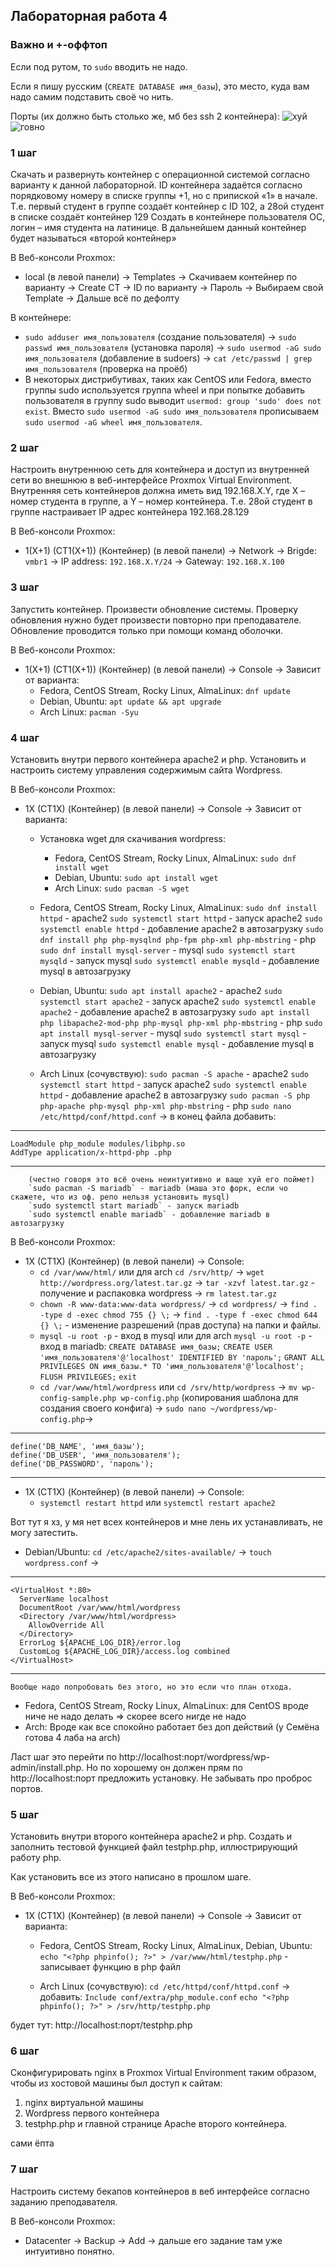 ## Лабораторная работа 4

### Важно и +-оффтоп

Если под рутом, то `sudo` вводить не надо.

Если я пишу русским (`CREATE DATABASE имя_базы`), это место, куда вам надо самим подставить своё чо нить.

Порты (их должно быть столько же, мб без ssh 2 контейнера):
![хуй](https://github.com/vasmaae/SSPR/blob/main/img/Pasted%20image%2020241125231339.png)
![говно](https://github.com/vasmaae/SSPR/blob/main/img/Pasted%20image%2020241125231740.png)

### 1 шаг

Скачать и развернуть контейнер с операционной системой согласно варианту к данной лабораторной. ID контейнера задаётся согласно порядковому номеру в списке группы +1, но с припиской «1» в начале. Т.е. первый студент в группе создаёт контейнер с ID 102, а 28ой студент в списке создаёт контейнер 129 Создать в контейнере пользователя ОС, логин – имя студента на латинице. В дальнейшем данный контейнер будет называться «второй контейнер»

В Веб-консоли Proxmox: 
- local (в левой панели) -> Templates -> Скачиваем контейнер по варианту -> Create CT -> ID по варианту -> Пароль -> Выбираем свой Template -> Дальше всё по дефолту

В контейнере:
- `sudo adduser имя_пользователя` (создание пользователя) -> `sudo passwd имя_пользователя` (установка пароля) -> `sudo usermod -aG sudo имя_пользователя` (добавление в sudoers) -> `cat /etc/passwd | grep имя_пользователя` (проверка на проёб)
-  В некоторых дистрибутивах, таких как CentOS или Fedora, вместо группы sudo используется группа wheel и при попытке добавить пользователя в группу sudo выводит `usermod: group 'sudo' does not exist`. Вместо `sudo usermod -aG sudo имя_пользователя` прописываем `sudo usermod -aG wheel имя_пользователя`.

### 2 шаг

Настроить внутреннюю сеть для контейнера и доступ из внутренней сети во внешнюю в веб-интерфейсе Proxmox Virtual Environment. Внутренняя сеть контейнеров должна иметь вид 192.168.X.Y, где X – номер студента в группе, а Y – номер контейнера. Т.е. 28ой студент в группе настраивает IP адрес контейнера 192.168.28.129

В Веб-консоли Proxmox:
- 1(X+1) (CT1(X+1)) (Контейнер) (в левой панели) -> Network -> Brigde: `vmbr1` -> IP address: `192.168.X.Y/24` -> Gateway: `192.168.X.100`

### 3 шаг 

Запустить контейнер. Произвести обновление системы. Проверку обновления нужно будет произвести повторно при преподавателе. Обновление проводится только при помощи команд оболочки.

В Веб-консоли Proxmox: 
- 1(X+1) (CT1(X+1)) (Контейнер) (в левой панели) -> Console -> Зависит от варианта:
	- Fedora, CentOS Stream, Rocky Linux, AlmaLinux: `dnf update`
	- Debian, Ubuntu: `apt update && apt upgrade`
	- Arch Linux: `pacman -Syu`

### 4 шаг

Установить внутри первого контейнера apache2 и php. Установить и настроить систему управления содержимым сайта Wordpress.

В Веб-консоли Proxmox: 
- 1X (CT1X) (Контейнер) (в левой панели) -> Console -> Зависит от варианта:
	- Установка wget для скачивания wordpress:
		- Fedora, CentOS Stream, Rocky Linux, AlmaLinux: `sudo dnf install wget`
		- Debian, Ubuntu: `sudo apt install wget`
		- Arch Linux: `sudo pacman -S wget`
		
	- Fedora, CentOS Stream, Rocky Linux, AlmaLinux:
		`sudo dnf install httpd` - apache2
		`sudo systemctl start httpd` - запуск apache2
		`sudo systemctl enable httpd` - добавление apache2 в автозагрузку
		`sudo dnf install php php-mysqlnd php-fpm php-xml php-mbstring` - php
		`sudo dnf install mysql-server` - mysql
		`sudo systemctl start mysqld` - запуск mysql
		`sudo systemctl enable mysqld` - добавление mysql в автозагрузку
		
	- Debian, Ubuntu:
		`sudo apt install apache2` - apache2
		`sudo systemctl start apache2` - запуск apache2
		`sudo systemctl enable apache2` - добавление apache2 в автозагрузку
		`sudo apt install php libapache2-mod-php php-mysql php-xml php-mbstring` - php
		`sudo apt install mysql-server` - mysql
		`sudo systemctl start mysql` - запуск mysql
		`sudo systemctl enable mysql` - добавление mysql в автозагрузку
		
	- Arch Linux (сочувствую):
		`sudo pacman -S apache` - apache2
		`sudo systemctl start httpd` - запуск apache2
		`sudo systemctl enable httpd` - добавление apache2 в автозагрузку
		`sudo pacman -S php php-apache php-mysql php-xml php-mbstring` - php
		`sudo nano /etc/httpd/conf/httpd.conf` -> в конец файла добавить: 
---
```
LoadModule php_module modules/libphp.so
AddType application/x-httpd-php .php
```
---
		(честно говоря это всё очень неинтуитивно и ваще хуй его поймет)
		`sudo pacman -S mariadb` - mariadb (маша это форк, если чо скажете, что из оф. репо нельзя установить mysql)
		`sudo systemctl start mariadb` - запуск mariadb
		`sudo systemctl enable mariadb` - добавление mariadb в автозагрузку

В Веб-консоли Proxmox: 
- 1X (CT1X) (Контейнер) (в левой панели) -> Console:
	- `cd /var/www/html/` или для arch `cd /srv/http/` -> `wget http://wordpress.org/latest.tar.gz` -> `tar -xzvf latest.tar.gz` - получение и распаковка wordpress -> `rm latest.tar.gz`
	- `chown -R www-data:www-data wordpress/` -> `cd wordpress/` -> `find . -type d -exec chmod 755 {} \;` -> `find . -type f -exec chmod 644 {} \;` - изменение разрешений (прав доступа) на папки и файлы.
	- `mysql -u root -p` - вход в mysql или для arch `mysql -u root -p` - вход в mariadb:
		`CREATE DATABASE имя_базы;`
		`CREATE USER 'имя_пользователя'@'localhost' IDENTIFIED BY 'пароль';`
		`GRANT ALL PRIVILEGES ON имя_базы.* TO 'имя_пользователя'@'localhost';`
		`FLUSH PRIVILEGES;`
		`exit`
	- `cd /var/www/html/wordpress` или `cd /srv/http/wordpress` -> `mv wp-config-sample.php wp-config.php` (копирования шаблона  для создания своего конфига) -> `sudo nano ~/wordpress/wp-config.php`->
---
```
define('DB_NAME', 'имя_базы');
define('DB_USER', 'имя_пользователя');
define('DB_PASSWORD', 'пароль');
```
---
- 1X (CT1X) (Контейнер) (в левой панели) -> Console:
	- `systemctl restart httpd` или `systemctl restart apache2`

Вот тут я хз, у мя нет всех контейнеров и мне лень их устанавливать, не могу затестить.
- Debian/Ubuntu:
	`cd /etc/apache2/sites-available/` -> `touch wordpress.conf` ->
---
```
<VirtualHost *:80>
  ServerName localhost
  DocumentRoot /var/www/html/wordpress
  <Directory /var/www/html/wordpress>
    AllowOverride All
  </Directory>
  ErrorLog ${APACHE_LOG_DIR}/error.log
  CustomLog ${APACHE_LOG_DIR}/access.log combined
</VirtualHost>
```
---
	Вообще надо попробовать без этого, но это если что план отхода.
- Fedora, CentOS Stream, Rocky Linux, AlmaLinux:
  для CentOS вроде ниче не надо делать => скорее всего нигде не надо
- Arch:
  Вроде как все спокойно работает без доп действий (у Семёна готова 4 лаба на arch)

Ласт шаг это перейти по http://localhost:порт/wordpress/wp-admin/install.php. Но по хорошему он должен прям по http://localhost:порт предложить установку. Не забывать про проброс портов.
### 5 шаг

Установить внутри второго контейнера apache2 и php. Создать и заполнить тестовой функцией файл testphp.php, иллюстрирующий работу php.

Как установить все из этого написано в прошлом шаге. 

В Веб-консоли Proxmox: 
- 1X (CT1X) (Контейнер) (в левой панели) -> Console -> Зависит от варианта:
	- Fedora, CentOS Stream, Rocky Linux, AlmaLinux, Debian, Ubuntu:
		`echo "<?php phpinfo(); ?>" > /var/www/html/testphp.php` - записывает функцию в php файл
		
	- Arch Linux (сочувствую):
		`cd /etc/httpd/conf/httpd.conf` -> добавить: `Include conf/extra/php_module.conf`
		`echo "<?php phpinfo(); ?>" > /srv/http/testphp.php`


будет тут: http://localhost:порт/testphp.php

### 6 шаг

Сконфигурировать nginx в Proxmox Virtual Environment таким образом, чтобы из хостовой машины был доступ к сайтам:
1. nginx виртуальной машины
2. Wordpress первого контейнера
3. testphp.php и главной странице Apache второго контейнера.

сами ёпта

### 7 шаг

Настроить систему бекапов контейнеров в веб интерфейсе согласно заданию преподавателя.

В Веб-консоли Proxmox: 
- Datacenter -> Backup -> Add -> дальше его задание там уже интуитивно понятно.
